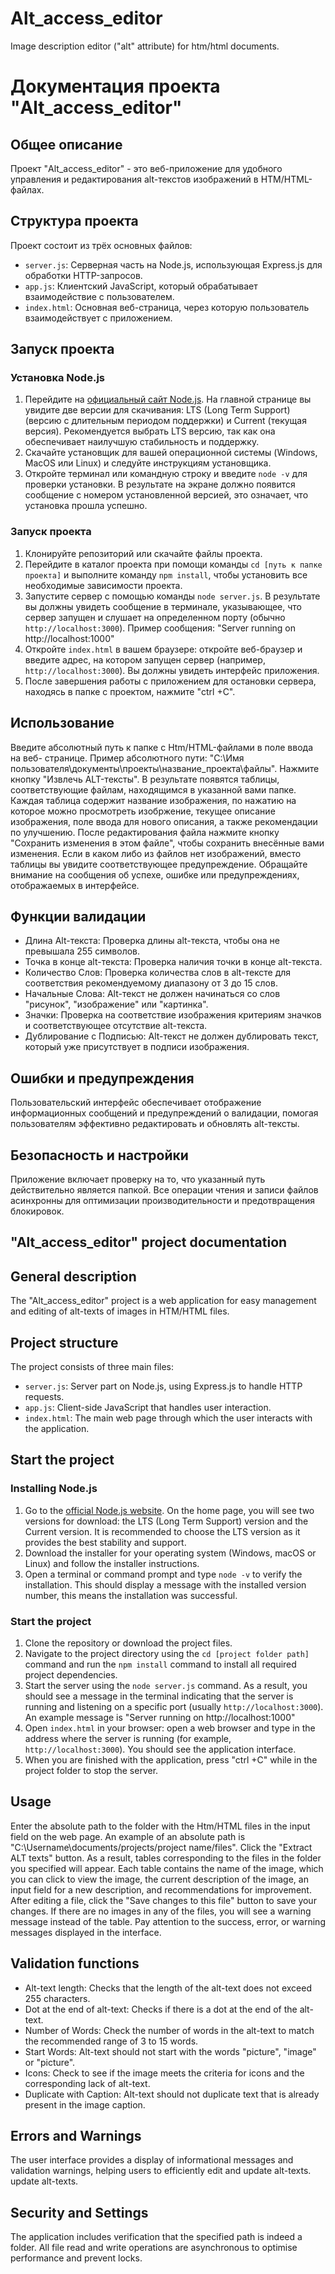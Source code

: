 # Alt_access_editor
 Image description editor ("alt" attribute) for htm/html documents.





# Документация проекта "Alt_access_editor"

## Общее описание

Проект "Alt_access_editor" - это веб-приложение для удобного управления и редактирования alt-текстов изображений в HTM/HTML-файлах.

## Структура проекта

Проект состоит из трёх основных файлов:

  * `server.js`: Серверная часть на Node.js, использующая Express.js для обработки HTTP-запросов.
  * `app.js`: Клиентский JavaScript, который обрабатывает взаимодействие с пользователем.
  * `index.html`: Основная веб-страница, через которую пользователь взаимодействует с приложением.

## Запуск проекта

### Установка Node.js

  1. Перейдите на [официальный сайт Node.js](https://nodejs.org/). На главной странице вы увидите две версии для скачивания: LTS (Long Term Support) (версию с длительным периодом поддержки) и Current (текущая версия). Рекомендуется выбрать LTS версию, так как она обеспечивает наилучшую стабильность и поддержку.
  2. Скачайте установщик для вашей операционной системы (Windows, MacOS или Linux) и следуйте инструкциям установщика.
  3. Откройте терминал или командную строку и введите `node -v` для проверки установки. В результате на экране должно появится сообщение с номером установленной версией, это означает, что установка прошла успешно.

### Запуск проекта

  1. Клонируйте репозиторий или скачайте файлы проекта.
  2. Перейдите в каталог проекта при помощи команды `cd [путь к папке проекта]` и выполните команду `npm install`, чтобы установить все необходимые зависимости проекта.
  3. Запустите сервер с помощью команды `node server.js`. В результате вы должны увидеть сообщение в терминале, указывающее, что сервер запущен и слушает на определенном порту (обычно `http://localhost:3000`). Пример сообщения: "Server running on http://localhost:1000"
  4. Откройте `index.html` в вашем браузере: откройте веб-браузер и введите адрес, на котором запущен сервер (например, `http://localhost:3000`). Вы должны увидеть интерфейс приложения.
  5. После завершения работы с приложением для остановки сервера, находясь в папке с проектом, нажмите "ctrl +C".

## Использование

Введите абсолютный путь к папке с Htm/HTML-файлами в поле ввода на веб- странице. Пример абсолютного пути: "C:\Имя пользователя\документы\проекты\название_проекта\файлы\". Нажмите кнопку "Извлечь ALT-тексты". В результате появятся таблицы, соответствующие файлам, находящимся в указанной вами папке. Каждая таблица содержит  название изображения, по нажатию на которое можно просмотреть изобржение, текущее описание изображения, поле ввода для нового описания, а также рекомендации по улучшению. После редактирования файла нажмите кнопку "Сохранить изменения в этом файле", чтобы сохранить внесённые вами изменения. Если в каком либо из файлов нет изображений, вместо таблицы вы увидите соответствующее предупреждение. Обращайте внимание на сообщения об успехе, ошибке или предупреждениях, отображаемых в интерфейсе.

## Функции валидации

* Длина Alt-текста: Проверка длины alt-текста, чтобы она не превышала 255 символов.
* Точка в конце alt-текста: Проверка наличия точки в конце alt-текста.
* Количество Слов: Проверка количества слов в alt-тексте для соответствия рекомендуемому диапазону от 3 до 15 слов.
* Начальные Слова: Alt-текст не должен начинаться со слов "рисунок", "изображение" или "картинка".
* Значки: Проверка на соответствие изображения критериям значков и соответствующее отсутствие alt-текста.
* Дублирование с Подписью: Alt-текст не должен дублировать текст, который уже присутствует в подписи изображения.

## Ошибки и предупреждения

Пользовательский интерфейс обеспечивает отображение информационных сообщений и
предупреждений о валидации, помогая пользователям эффективно редактировать и
обновлять alt-тексты.

## Безопасность и настройки

Приложение включает проверку на то, что указанный путь действительно является папкой. Все операции чтения и записи файлов асинхронны для оптимизации
производительности и предотвращения блокировок.




## "Alt_access_editor" project documentation

## General description

The "Alt_access_editor" project is a web application for easy management and editing of alt-texts of images in HTM/HTML files.

## Project structure

The project consists of three main files:

  * `server.js`: Server part on Node.js, using Express.js to handle HTTP requests.
  * `app.js`: Client-side JavaScript that handles user interaction.
  * `index.html`: The main web page through which the user interacts with the application.

## Start the project

### Installing Node.js

  1. Go to the [official Node.js website](https://nodejs.org/). On the home page, you will see two versions for download: the LTS (Long Term Support) version and the Current version. It is recommended to choose the LTS version as it provides the best stability and support.
  2. Download the installer for your operating system (Windows, macOS or Linux) and follow the installer instructions.
  3. Open a terminal or command prompt and type `node -v` to verify the installation. This should display a message with the installed version number, this means the installation was successful.

### Start the project

  1. Clone the repository or download the project files.
  2. Navigate to the project directory using the `cd [project folder path]` command and run the `npm install` command to install all required project dependencies.
 3. Start the server using the `node server.js` command. As a result, you should see a message in the terminal indicating that the server is running and listening on a specific port (usually `http://localhost:3000`). An example message is "Server running on http://localhost:1000"
  4. Open `index.html` in your browser: open a web browser and type in the address where the server is running (for example, `http://localhost:3000`). You should see the application interface.
  5. When you are finished with the application, press "ctrl +C" while in the project folder to stop the server.

## Usage

Enter the absolute path to the folder with the Htm/HTML files in the input field on the web page. An example of an absolute path is "C:\Username\documents/projects/project name/files\". Click the "Extract ALT texts" button. As a result, tables corresponding to the files in the folder you specified will appear. Each table contains the name of the image, which you can click to view the image, the current description of the image, an input field for a new description, and recommendations for improvement. After editing a file, click the "Save changes to this file" button to save your changes. If there are no images in any of the files, you will see a warning message instead of the table. Pay attention to the success, error, or warning messages displayed in the interface.


## Validation functions

* Alt-text length: Checks that the length of the alt-text does not exceed 255 characters.
* Dot at the end of alt-text: Checks if there is a dot at the end of the alt-text.
* Number of Words: Check the number of words in the alt-text to match the recommended range of 3 to 15 words.
* Start Words: Alt-text should not start with the words "picture", "image" or "picture".
* Icons: Check to see if the image meets the criteria for icons and the corresponding lack of alt-text.
* Duplicate with Caption: Alt-text should not duplicate text that is already present in the image caption.

## Errors and Warnings

The user interface provides a display of informational messages and
validation warnings, helping users to efficiently edit and update alt-texts.
update alt-texts.

## Security and Settings

The application includes verification that the specified path is indeed a folder. All file read and write operations are asynchronous to optimise
performance and prevent locks.


